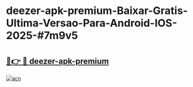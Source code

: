 # deezer-apk-premium-Baixar-Gratis-Ultima-Versao-Para-Android-IOS-2025-#7m9v5

# <h2><a href="https://ainizakaria.my?title=deezer-apk-premium&ref=22M">🔗👉 🔴 deezer-apk-premium</a></h2>

[![acn](https://github.com/user-attachments/assets/0f9c940e-d8b0-45ae-aac7-cd30a18b3e1c)](https://ainizakaria.my?title=deezer-apk-premium&ref=22M)

